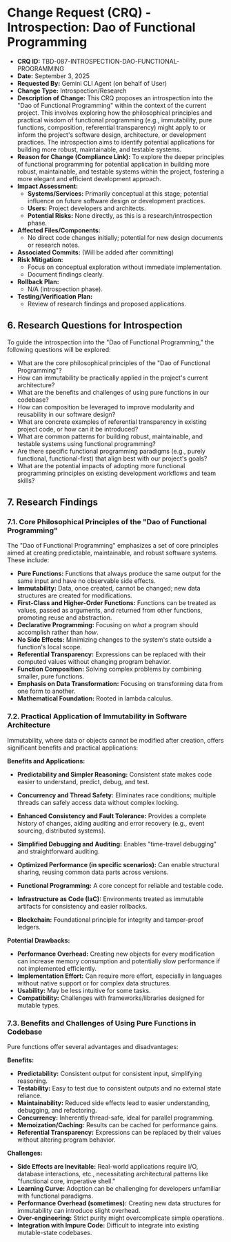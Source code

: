 # Change Request (CRQ) - Introspection: Dao of Functional Programming

*   **CRQ ID:** TBD-087-INTROSPECTION-DAO-FUNCTIONAL-PROGRAMMING
*   **Date:** September 3, 2025
*   **Requested By:** Gemini CLI Agent (on behalf of User)
*   **Change Type:** Introspection/Research
*   **Description of Change:**
    This CRQ proposes an introspection into the "Dao of Functional Programming" within the context of the current project. This involves exploring how the philosophical principles and practical wisdom of functional programming (e.g., immutability, pure functions, composition, referential transparency) might apply to or inform the project's software design, architecture, or development practices. The introspection aims to identify potential applications for building more robust, maintainable, and testable systems.
*   **Reason for Change (Compliance Link):**
    To explore the deeper principles of functional programming for potential application in building more robust, maintainable, and testable systems within the project, fostering a more elegant and efficient development approach.
*   **Impact Assessment:**
    *   **Systems/Services:** Primarily conceptual at this stage; potential influence on future software design or development practices.
    *   **Users:** Project developers and architects.
    *   **Potential Risks:** None directly, as this is a research/introspection phase.
*   **Affected Files/Components:**
    *   No direct code changes initially; potential for new design documents or research notes.
*   **Associated Commits:** (Will be added after committing)
*   **Risk Mitigation:**
    *   Focus on conceptual exploration without immediate implementation.
    *   Document findings clearly.
*   **Rollback Plan:**
    *   N/A (introspection phase).
*   **Testing/Verification Plan:**
    *   Review of research findings and proposed applications.

## 6. Research Questions for Introspection

To guide the introspection into the "Dao of Functional Programming," the following questions will be explored:

*   What are the core philosophical principles of the "Dao of Functional Programming"?
*   How can immutability be practically applied in the project's current architecture?
*   What are the benefits and challenges of using pure functions in our codebase?
*   How can composition be leveraged to improve modularity and reusability in our software design?
*   What are concrete examples of referential transparency in existing project code, or how can it be introduced?
*   What are common patterns for building robust, maintainable, and testable systems using functional programming?
*   Are there specific functional programming paradigms (e.g., purely functional, functional-first) that align best with our project's goals?
*   What are the potential impacts of adopting more functional programming principles on existing development workflows and team skills?

## 7. Research Findings

### 7.1. Core Philosophical Principles of the "Dao of Functional Programming"

The "Dao of Functional Programming" emphasizes a set of core principles aimed at creating predictable, maintainable, and robust software systems. These include:

*   **Pure Functions:** Functions that always produce the same output for the same input and have no observable side effects.
*   **Immutability:** Data, once created, cannot be changed; new data structures are created for modifications.
*   **First-Class and Higher-Order Functions:** Functions can be treated as values, passed as arguments, and returned from other functions, promoting reuse and abstraction.
*   **Declarative Programming:** Focusing on *what* a program should accomplish rather than *how*.
*   **No Side Effects:** Minimizing changes to the system's state outside a function's local scope.
*   **Referential Transparency:** Expressions can be replaced with their computed values without changing program behavior.
*   **Function Composition:** Solving complex problems by combining smaller, pure functions.
*   **Emphasis on Data Transformation:** Focusing on transforming data from one form to another.
*   **Mathematical Foundation:** Rooted in lambda calculus.

### 7.2. Practical Application of Immutability in Software Architecture

Immutability, where data or objects cannot be modified after creation, offers significant benefits and practical applications:

**Benefits and Applications:**

*   **Predictability and Simpler Reasoning:** Consistent state makes code easier to understand, predict, debug, and test.
*   **Concurrency and Thread Safety:** Eliminates race conditions; multiple threads can safely access data without complex locking.

*   **Enhanced Consistency and Fault Tolerance:** Provides a complete history of changes, aiding auditing and error recovery (e.g., event sourcing, distributed systems).
*   **Simplified Debugging and Auditing:** Enables "time-travel debugging" and straightforward auditing.
*   **Optimized Performance (in specific scenarios):** Can enable structural sharing, reusing common data parts across versions.
*   **Functional Programming:** A core concept for reliable and testable code.
*   **Infrastructure as Code (IaC):** Environments treated as immutable artifacts for consistency and easier rollbacks.
*   **Blockchain:** Foundational principle for integrity and tamper-proof ledgers.

**Potential Drawbacks:**

*   **Performance Overhead:** Creating new objects for every modification can increase memory consumption and potentially slow performance if not implemented efficiently.
*   **Implementation Effort:** Can require more effort, especially in languages without native support or for complex data structures.
*   **Usability:** May be less intuitive for some tasks.
*   **Compatibility:** Challenges with frameworks/libraries designed for mutable types.

### 7.3. Benefits and Challenges of Using Pure Functions in Codebase

Pure functions offer several advantages and disadvantages:

**Benefits:**

*   **Predictability:** Consistent output for consistent input, simplifying reasoning.
*   **Testability:** Easy to test due to consistent outputs and no external state reliance.
*   **Maintainability:** Reduced side effects lead to easier understanding, debugging, and refactoring.
*   **Concurrency:** Inherently thread-safe, ideal for parallel programming.
*   **Memoization/Caching:** Results can be cached for performance gains.
*   **Referential Transparency:** Expressions can be replaced by their values without altering program behavior.

**Challenges:**

*   **Side Effects are Inevitable:** Real-world applications require I/O, database interactions, etc., necessitating architectural patterns like "functional core, imperative shell."
*   **Learning Curve:** Adoption can be challenging for developers unfamiliar with functional paradigms.
*   **Performance Overhead (sometimes):** Creating new data structures for immutability can introduce slight overhead.
*   **Over-engineering:** Strict purity might overcomplicate simple operations.
*   **Integration with Impure Code:** Difficult to integrate into existing mutable-state codebases.

